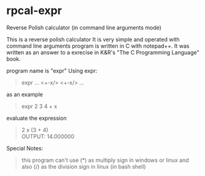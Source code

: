 # rpcal-expr
Reverse Polish calculator (in command line arguments mode)

This is a reverse polish calculator
It is very simple and operated with command line arguments
program is written in C with notepad++.
It was written as an answer to a exrecise in K&R's "The C Programming Language" book.

program name is "expr"
Using expr:
 > expr <NUM1> <NUM2> ... <+-x/> <+-x/> ... 

as an example
 > expr 2 3 4 + x
 
evaluate the expression
 > 2 x (3 + 4) \
 > OUTPUT: 14.000000
 
Special Notes:
  >this program can't use (*) as multiply sign in windows or linux
  >and also (/) as the division sign in linux (in bash shell)

